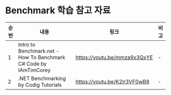 # Benchmark 학습 참고 자료

| 순번 | 내용 | 링크 | 비고 |
| ---| --- | --- | --- |
| 1 | Intro to Benchmark.net - How To Benchmark C# Code by IAmTimCorey | https://youtu.be/mmza9x3QxYE | - |
| 2 | .NET Benchmarking by Codig Tutorials | https://youtu.be/K2lr3VF0wB8 | - |
